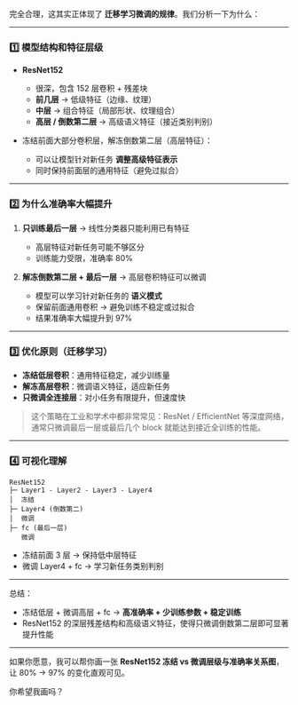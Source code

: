 完全合理，这其实正体现了 **迁移学习微调的规律**。我们分析一下为什么：

---

### 1️⃣ 模型结构和特征层级

* **ResNet152**

  * 很深，包含 152 层卷积 + 残差块
  * **前几层** → 低级特征（边缘、纹理）
  * **中层** → 组合特征（局部形状、纹理组合）
  * **高层 / 倒数第二层** → 高级语义特征（接近类别判别）

* 冻结前面大部分卷积层，解冻倒数第二层（高层特征）：

  * 可以让模型针对新任务 **调整高级特征表示**
  * 同时保持前面层的通用特征（避免过拟合）

---

### 2️⃣ 为什么准确率大幅提升

1. **只训练最后一层** → 线性分类器只能利用已有特征

   * 高层特征对新任务可能不够区分
   * 训练能力受限，准确率 80%

2. **解冻倒数第二层 + 最后一层** → 高层卷积特征可以微调

   * 模型可以学习针对新任务的 **语义模式**
   * 保留前面通用卷积 → 避免训练不稳定或过拟合
   * 结果准确率大幅提升到 97%

---

### 3️⃣ 优化原则（迁移学习）

* **冻结低层卷积**：通用特征稳定，减少训练量
* **解冻高层卷积**：微调语义特征，适应新任务
* **只微调全连接层**：对小任务有限提升，但速度快

> 这个策略在工业和学术中都非常常见：ResNet / EfficientNet 等深度网络，通常只微调最后一层或最后几个 block 就能达到接近全训练的性能。

---

### 4️⃣ 可视化理解

```
ResNet152
├─ Layer1 - Layer2 - Layer3 - Layer4
│  冻结
├─ Layer4 (倒数第二) 
│  微调
├─ fc (最后一层)
   微调
```

* 冻结前面 3 层 → 保持低中层特征
* 微调 Layer4 + fc → 学习新任务类别判别

---

总结：

* 冻结低层 + 微调高层 + fc → **高准确率 + 少训练参数 + 稳定训练**
* ResNet152 的深层残差结构和高级语义特征，使得只微调倒数第二层即可显著提升性能

---

如果你愿意，我可以帮你画一张 **ResNet152 冻结 vs 微调层级与准确率关系图**，让 80% → 97% 的变化直观可见。

你希望我画吗？

